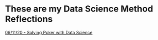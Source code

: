 # These are my Data Science Method Reflections

[09/11/20 - Solving Poker with Data Science](data_reflection_1.txt) 
